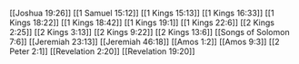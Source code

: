 [[Joshua 19:26]]
[[1 Samuel 15:12]]
[[1 Kings 15:13]]
[[1 Kings 16:33]]
[[1 Kings 18:22]]
[[1 Kings 18:42]]
[[1 Kings 19:1]]
[[1 Kings 22:6]]
[[2 Kings 2:25]]
[[2 Kings 3:13]]
[[2 Kings 9:22]]
[[2 Kings 13:6]]
[[Songs of Solomon 7:6]]
[[Jeremiah 23:13]]
[[Jeremiah 46:18]]
[[Amos 1:2]]
[[Amos 9:3]]
[[2 Peter 2:1]]
[[Revelation 2:20]]
[[Revelation 19:20]]
